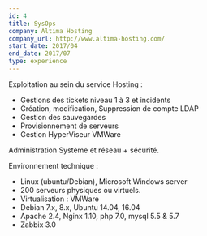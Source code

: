 ```yaml
---
id: 4
title: SysOps
company: Altima Hosting
company_url: http://www.altima-hosting.com/
start_date: 2017/04
end_date: 2017/07
type: experience
---
```


Exploitation au sein du service Hosting :

- Gestions des tickets niveau 1 à 3 et incidents
- Création, modification, Suppression de compte LDAP
- Gestion des sauvegardes
- Provisionnement de serveurs
- Gestion HyperViseur VMWare

Administration Système et réseau + sécurité.

Environnement technique :

- Linux (ubuntu/Debian), Microsoft Windows server
- 200 serveurs physiques ou virtuels.
- Virtualisation : VMWare
- Debian 7.x, 8.x, Ubuntu 14.04, 16.04
- Apache 2.4, Nginx 1.10, php 7.0, mysql 5.5 &amp; 5.7
- Zabbix 3.0
